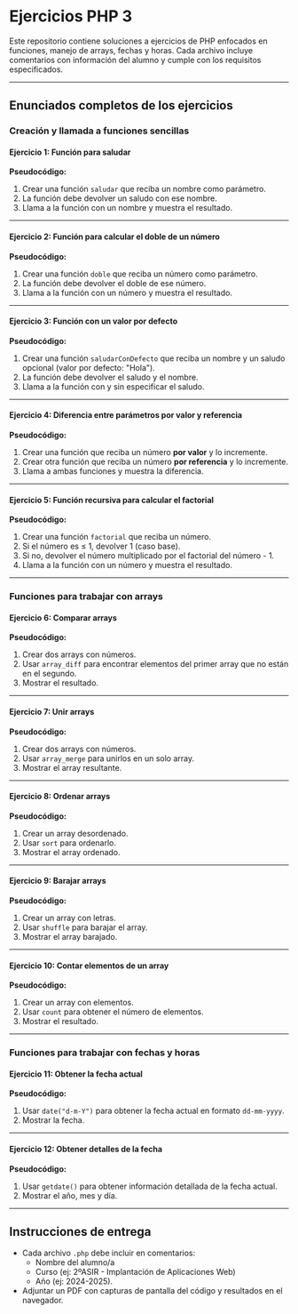 # Ejercicios PHP 3

Este repositorio contiene soluciones a ejercicios de PHP enfocados en funciones, manejo de arrays, fechas y horas. Cada archivo incluye comentarios con información del alumno y cumple con los requisitos especificados.

---

## Enunciados completos de los ejercicios

### **Creación y llamada a funciones sencillas**

#### Ejercicio 1: Función para saludar
**Pseudocódigo:**
1. Crear una función `saludar` que reciba un nombre como parámetro.
2. La función debe devolver un saludo con ese nombre.
3. Llama a la función con un nombre y muestra el resultado.

---

#### Ejercicio 2: Función para calcular el doble de un número
**Pseudocódigo:**
1. Crear una función `doble` que reciba un número como parámetro.
2. La función debe devolver el doble de ese número.
3. Llama a la función con un número y muestra el resultado.

---

#### Ejercicio 3: Función con un valor por defecto
**Pseudocódigo:**
1. Crear una función `saludarConDefecto` que reciba un nombre y un saludo opcional (valor por defecto: "Hola").
2. La función debe devolver el saludo y el nombre.
3. Llama a la función con y sin especificar el saludo.

---

#### Ejercicio 4: Diferencia entre parámetros por valor y referencia
**Pseudocódigo:**
1. Crear una función que reciba un número **por valor** y lo incremente.
2. Crear otra función que reciba un número **por referencia** y lo incremente.
3. Llama a ambas funciones y muestra la diferencia.

---

#### Ejercicio 5: Función recursiva para calcular el factorial
**Pseudocódigo:**
1. Crear una función `factorial` que reciba un número.
2. Si el número es ≤ 1, devolver 1 (caso base).
3. Si no, devolver el número multiplicado por el factorial del número - 1.
4. Llama a la función con un número y muestra el resultado.

---

### **Funciones para trabajar con arrays**

#### Ejercicio 6: Comparar arrays
**Pseudocódigo:**
1. Crear dos arrays con números.
2. Usar `array_diff` para encontrar elementos del primer array que no están en el segundo.
3. Mostrar el resultado.

---

#### Ejercicio 7: Unir arrays
**Pseudocódigo:**
1. Crear dos arrays con números.
2. Usar `array_merge` para unirlos en un solo array.
3. Mostrar el array resultante.

---

#### Ejercicio 8: Ordenar arrays
**Pseudocódigo:**
1. Crear un array desordenado.
2. Usar `sort` para ordenarlo.
3. Mostrar el array ordenado.

---

#### Ejercicio 9: Barajar arrays
**Pseudocódigo:**
1. Crear un array con letras.
2. Usar `shuffle` para barajar el array.
3. Mostrar el array barajado.

---

#### Ejercicio 10: Contar elementos de un array
**Pseudocódigo:**
1. Crear un array con elementos.
2. Usar `count` para obtener el número de elementos.
3. Mostrar el resultado.

---

### **Funciones para trabajar con fechas y horas**

#### Ejercicio 11: Obtener la fecha actual
**Pseudocódigo:**
1. Usar `date("d-m-Y")` para obtener la fecha actual en formato `dd-mm-yyyy`.
2. Mostrar la fecha.

---

#### Ejercicio 12: Obtener detalles de la fecha
**Pseudocódigo:**
1. Usar `getdate()` para obtener información detallada de la fecha actual.
2. Mostrar el año, mes y día.

---

## Instrucciones de entrega
- Cada archivo `.php` debe incluir en comentarios:
  - Nombre del alumno/a
  - Curso (ej: 2ºASIR - Implantación de Aplicaciones Web)
  - Año (ej: 2024-2025).
- Adjuntar un PDF con capturas de pantalla del código y resultados en el navegador.